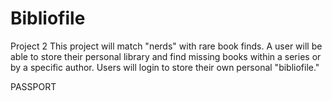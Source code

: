 # Bibliofile
Project 2
This project will match "nerds" with rare book finds.  A user will be able to store their personal library and find missing books within a series or by a specific author.  Users will login to store their own personal "bibliofile."



PASSPORT